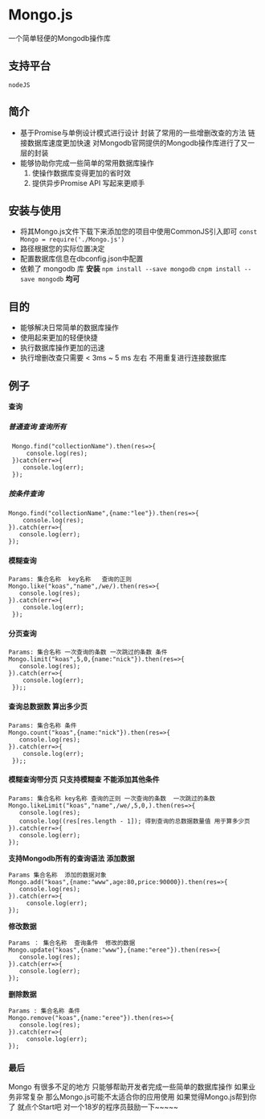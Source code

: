 # Mongo.js
一个简单轻便的Mongodb操作库 
## 支持平台
  `nodeJS`
## 简介
  + 基于Promise与单例设计模式进行设计 封装了常用的一些增删改查的方法  链接数据库速度更加快速 对Mongodb官网提供的Mongodb操作库进行了又一层的封装
  + 能够协助你完成一些简单的常用数据库操作
    1. 使操作数据库变得更加的省时效
    2. 提供异步Promise API 写起来更顺手
## 安装与使用
  + 将其Mongo.js文件下载下来添加您的项目中使用CommonJS引入即可
  ``` const Mongo = require('./Mongo.js') ```
  + 路径根据您的实际位置决定 
  + 配置数据库信息在dbconfig.json中配置
  + 依赖了 mongodb 库
    **安装**
    ``` npm install --save mongodb ```
    ``` cnpm install --save mongodb ```
    **均可**
## 目的
  + 能够解决日常简单的数据库操作
  + 使用起来更加的轻便快捷
  + 执行数据库操作更加的迅速
  + 执行增删改查只需要 < 3ms ~ 5 ms 左右 不用重复进行连接数据库
## 例子
  **查询**
  ##### 普通查询 查询所有
  ```
   Mongo.find("collectionName").then(res=>{
       console.log(res);
   })catch(err=>{
      console.log(err);
   });
  ```
  ##### 按条件查询
   ```
   Mongo.find("collectionName",{name:"lee"}).then(res=>{
       console.log(res);
   }).catch(err=>{
      console.log(err);
   });
  ```
  #### 模糊查询
  ```
  Params: 集合名称  key名称   查询的正则
  Mongo.like("koas","name",/we/).then(res=>{
     console.log(res);
  }).catch(err=>{
      console.log(err);
   });
  ```
  #### 分页查询
  ```
  Params: 集合名称 一次查询的条数 一次跳过的条数 条件
  Mongo.limit("koas",5,0,{name:"nick"}).then(res=>{
     console.log(res);
  }).catch(err=>{
      console.log(err);
   });;
  ```
  #### 查询总数据数 算出多少页
  ```
  Params: 集合名称 条件
  Mongo.count("koas",{name:"nick"}).then(res=>{
     console.log(res);
  }).catch(err=>{
      console.log(err);
   });;
  ```
  #### 模糊查询带分页 只支持模糊查 不能添加其他条件
  ```
  Params: 集合名称 key名称 查询的正则 一次查询的条数  一次跳过的条数
  Mongo.likeLimit("koas","name",/we/,5,0,).then(res=>{
     console.log(res);
     console.log((res[res.length - 1]); 得到查询的总数据数量值 用于算多少页
  }).catch(err=>{
     console.log(err);
  });

  ```
  **支持Mongodb所有的查询语法**
  **添加数据**
  ```
  Params 集合名称  添加的数据对象
  Mongo.add("koas",{name:"www",age:80,price:90000}).then(res=>{
     console.log(res);
  }).catch(err=>{
       console.log(err);
  });
  ```
  **修改数据**
  ```
  Params ： 集合名称  查询条件  修改的数据
  Mongo.update("koas",{name:"www"},{name:"eree"}).then(res=>{
     console.log(res);
  }).catch(err=>{
     console.log(err);
  });

  ```
  **删除数据**
  ```
  Params : 集合名称 条件
  Mongo.remove("koas",{name:"eree"}).then(res=>{
     console.log(res);
  }).catch(err=>{
       console.log(err);
  });
  ```
  
  ### 最后
  Mongo 有很多不足的地方 只能够帮助开发者完成一些简单的数据库操作 如果业务非常复杂 那么Mongo.js可能不太适合你的应用使用
  如果觉得Mongo.js帮到你了 就点个Start吧  对一个18岁的程序员鼓励一下~~~~~
